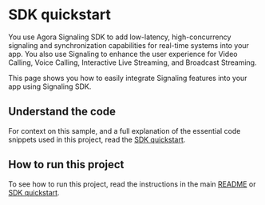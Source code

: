 # SDK quickstart

You use Agora Signaling SDK to add low-latency, high-concurrency signaling and synchronization capabilities for real-time systems into your app. You also use Signaling to enhance the user experience for Video Calling, Voice Calling, Interactive Live Streaming, and Broadcast Streaming.

This page shows you how to easily integrate Signaling features into your app using Signaling SDK.

## Understand the code

For context on this sample, and a full explanation of the essential code snippets used in this project, read the [SDK quickstart](https://docs-beta.agora.io/en/signaling/get-started/get-started-sdk).


## How to run this project

To see how to run this project, read the instructions in the main [README](../README.md) or [SDK quickstart](https://docs-beta.agora.io/en/signaling/get-started/get-started-sdk).
